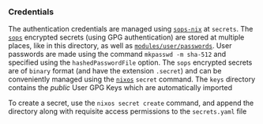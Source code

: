 ### Credentials

The authentication credentials are managed using [`sops-nix`](https://github.com/Mic92/sops-nix) at `secrets`. The [`sops`](https://github.com/mozilla/sops) encrypted secrets (using GPG authentication) are stored at multiple places, like in this directory, as well as [`modules/user/passwords`](../modules/user/passwords). User passwords are made using the command `mkpasswd -m sha-512` and specified using the `hashedPasswordFile` option. The `sops` encrypted secrets are of `binary` format (and have the extension `.secret`) and can be conveniently managed using the [`nixos`](../scripts/README.md) `secret` command. The `keys` directory contains the _public_ User GPG Keys which are automatically imported

To create a secret, use the `nixos secret create` command, and append the directory along with requisite access permissions to the `secrets.yaml` file
